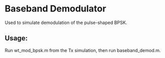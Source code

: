 # Baseband Demodulator
Used to simulate demodulation of the pulse-shaped BPSK.

## Usage:
Run wt_mod_bpsk.m from the Tx simulation, then run baseband_demod.m.